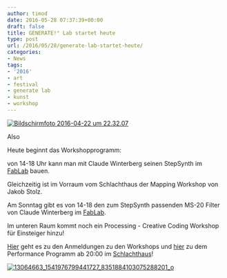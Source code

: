 ```yaml
---
author: timod
date: 2016-05-28 07:37:39+00:00
draft: false
title: GENERATE!° Lab startet heute
type: post
url: /2016/05/28/generate-lab-startet-heute/
categories:
- News
tags:
- '2016'
- art
- festival
- generate lab
- kunst
- workshop
---
```


[![Bildschirmfoto 2016-04-22 um 22.32.07](https://www.fablab-neckar-alb.org/wp-content/uploads/2016/04/Bildschirmfoto-2016-04-22-um-22.32.07.png)
](https://festival.shedhalle.de)





Also

Heute beginnt das Workshopprogramm:

von 14-18 Uhr kann man mit Claude Winterberg seinen StepSynth im [FabLab](https://www.fablab-neckar-alb.org/kontakt/) bauen.

Gleichzeitig ist im Vorraum vom Schlachthaus der Mapping Workshop von Jakob Stolz.

Am Sonntag gibt es von 14-18 den zum StepSynth passenden MS-20 Filter von Claude Winterberg im [FabLab](https://www.fablab-neckar-alb.org/kontakt/).

Im unteren Raum kommt noch ein Processing - Creative Coding Workshop für Einsteiger hinzu!

[Hier](https://festival.shedhalle.de/workshops) geht es zu den Anmeldungen zu den Workshops und [hier](https://festival.shedhalle.de/das-programm) zu dem Performance Programm ab 20:00 im [Schlachthaus](http://www.schlachthaus-tuebingen.de)!

[![13064663_1541976799441727_8351884103075288201_o](https://www.fablab-neckar-alb.org/wp-content/uploads/2016/05/13064663_1541976799441727_8351884103075288201_o.jpg)
](https://www.fablab-neckar-alb.org/wp-content/uploads/2016/05/13064663_1541976799441727_8351884103075288201_o.jpg)











